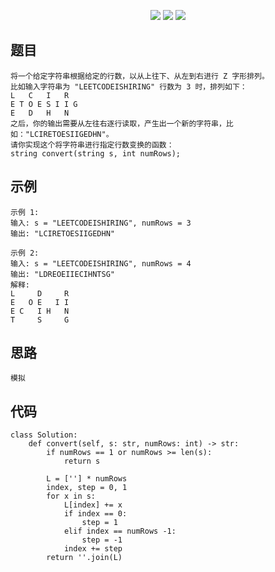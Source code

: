 <p align='center'>
<a href='https://github.com/HLearning/'><img src='https://img.shields.io/badge/github-HLearning-blue.svg'></a>
<a href='https://leetcode-cn.com/u/hlearning'><img src='https://img.shields.io/badge/leetcode-HLearning-yellow.svg'></a>
<a href='https://leetcode4py.readthedocs.io/'><img src='https://img.shields.io/badge/readthedocs-leetcode4py-orange.svg'></a>
</p>

## 题目
```
将一个给定字符串根据给定的行数，以从上往下、从左到右进行 Z 字形排列。
比如输入字符串为 "LEETCODEISHIRING" 行数为 3 时，排列如下：
L   C   I   R
E T O E S I I G
E   D   H   N
之后，你的输出需要从左往右逐行读取，产生出一个新的字符串，比如："LCIRETOESIIGEDHN"。
请你实现这个将字符串进行指定行数变换的函数：
string convert(string s, int numRows);
```

## 示例
```
示例 1:
输入: s = "LEETCODEISHIRING", numRows = 3
输出: "LCIRETOESIIGEDHN"

示例 2:
输入: s = "LEETCODEISHIRING", numRows = 4
输出: "LDREOEIIECIHNTSG"
解释:
L     D     R
E   O E   I I
E C   I H   N
T     S     G
```

## 思路
```
模拟
```

## 代码
```
class Solution:
    def convert(self, s: str, numRows: int) -> str:
        if numRows == 1 or numRows >= len(s):
            return s

        L = [''] * numRows
        index, step = 0, 1
        for x in s:
            L[index] += x
            if index == 0:
                step = 1
            elif index == numRows -1:
                step = -1
            index += step
        return ''.join(L)
```
